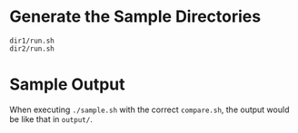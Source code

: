 # Generate the Sample Directories
```
dir1/run.sh
dir2/run.sh
```
# Sample Output
When executing ```./sample.sh``` with the correct ```compare.sh```, the output would be like that in ```output/```.

